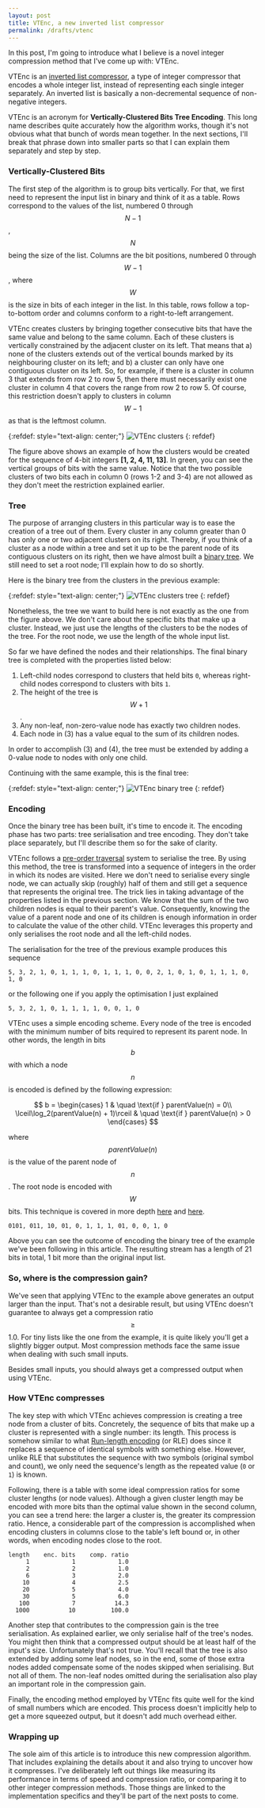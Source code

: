 ```yaml
---
layout: post
title: VTEnc, a new inverted list compressor
permalink: /drafts/vtenc
---
```


In this post, I'm going to introduce what I believe is a novel integer compression method that I've come up with: VTEnc.

VTEnc is an [inverted list compressor](http://pages.di.unipi.it/pibiri/papers/inverted_index_compression.pdf), a type of integer compressor that encodes a whole integer list, instead of representing each single integer separately.  An inverted list is basically a non-decremental sequence of non-negative integers.

VTEnc is an acronym for **Vertically-Clustered Bits Tree Encoding**. This long name describes quite accurately how the algorithm works, though it's not obvious what that bunch of words mean together. In the next sections, I'll break that phrase down into smaller parts so that I can explain them separately and step by step.

### Vertically-Clustered Bits

The first step of the algorithm is to group bits vertically. For that, we first need to represent the input list in binary and think of it as a table. Rows correspond to the values of the list, numbered 0 through $$N-1$$, $$N$$ being the size of the list. Columns are the bit positions, numbered 0 through $$W-1$$, where $$W$$ is the size in bits of each integer in the list. In this table, rows follow a top-to-bottom order and columns conform to a right-to-left arrangement.

VTEnc creates clusters by bringing together consecutive bits that have the same value and belong to the same column. Each of these clusters is vertically constrained by the adjacent cluster on its left. That means that a) none of the clusters extends out of the vertical bounds marked by its neighbouring cluster on its left; and b) a cluster can only have one contiguous cluster on its left. So, for example, if there is a cluster in column 3 that extends from row 2 to row 5, then there must necessarily exist one cluster in column 4 that covers the range from row 2 to row 5. Of course, this restriction doesn't apply to clusters in column $$W-1$$ as that is the leftmost column.

{:refdef: style="text-align: center;"}
![VTEnc clusters](/img/vtenc-clusters.png)
{: refdef}

The figure above shows an example of how the clusters would be created for the sequence of 4-bit integers **[1, 2, 4, 11, 13]**. In green, you can see the vertical groups of bits with the same value. Notice that the two possible clusters of two bits each in column 0 (rows 1-2 and 3-4) are not allowed as they don't meet the restriction explained earlier.

### Tree

The purpose of arranging clusters in this particular way is to ease the creation of a tree out of them. Every cluster in any column greater than 0 has only one or two adjacent clusters on its right. Thereby, if you think of a cluster as a node within a tree and set it up to be the parent node of its contiguous clusters on its right, then we have almost built a [binary tree](https://en.wikipedia.org/wiki/Binary_tree). We still need to set a root node; I'll explain how to do so shortly.

Here is the binary tree from the clusters in the previous example:

{:refdef: style="text-align: center;"}
![VTEnc clusters tree](/img/vtenc-clusters-tree.png)
{: refdef}

Nonetheless, the tree we want to build here is not exactly as the one from the figure above. We don't care about the specific bits that make up a cluster. Instead, we just use the lengths of the clusters to be the nodes of the tree. For the root node, we use the length of the whole input list.

So far we have defined the nodes and their relationships. The final binary tree is completed with the properties listed below:

1. Left-child nodes correspond to clusters that held bits `0`, whereas right-child nodes correspond to clusters with bits `1`.
2. The height of the tree is $$W+1$$.
3. Any non-leaf, non-zero-value node has exactly two children nodes.
4. Each node in (3) has a value equal to the sum of its children nodes.

In order to accomplish (3) and (4), the tree must be extended by adding a 0-value node to nodes with only one child.

Continuing with the same example, this is the final tree:

{:refdef: style="text-align: center;"}
![VTEnc binary tree](/img/vtenc-binary-tree.png)
{: refdef}

### Encoding

Once the binary tree has been built, it's time to encode it. The encoding phase has two parts: tree serialisation and tree encoding. They don't take place separately, but I'll describe them so for the sake of clarity.

VTEnc follows a [pre-order traversal](https://en.wikipedia.org/wiki/Tree_traversal) system to serialise the tree. By using this method, the tree is transformed into a sequence of integers in the order in which its nodes are visited. Here we don't need to serialise every single node, we can actually skip (roughly) half of them and still get a sequence that represents the original tree. The trick lies in taking advantage of the properties listed in the previous section. We know that the sum of the two children nodes is equal to their parent's value. Consequently, knowing the value of a parent node and one of its children is enough information in order to calculate the value of the other child. VTEnc leverages this property and only serialises the root node and all the left-child nodes.

The serialisation for the tree of the previous example produces this sequence

`5, 3, 2, 1, 0, 1, 1, 1, 0, 1, 1, 1, 0, 0, 2, 1, 0, 1, 0, 1, 1, 1, 0, 1, 0`

or the following one if you apply the optimisation I just explained

`5, 3, 2, 1, 0, 1, 1, 1, 1, 0, 0, 1, 0`

VTEnc uses a simple encoding scheme. Every node of the tree is encoded with the minimum number of bits required to represent its parent node. In other words, the length in bits $$b$$ with which a node $$n$$ is encoded is defined by the following expression:

$$
b =
\begin{cases}
  1                                      & \quad \text{if } parentValue(n) = 0\\
  \lceil\log_2(parentValue(n) + 1)\rceil & \quad \text{if } parentValue(n) > 0
\end{cases}
$$

where $$parentValue(n)$$ is the value of the parent node of $$n$$. The root node is encoded with $$W$$ bits. This technique is covered in more depth [here](https://vteromero.github.io/2018/10/06/simple-integer-list-compression.html) and [here](https://vteromero.github.io/2019/03/23/benchmarking-simple-integer-list-compression.html).

`0101, 011, 10, 01, 0, 1, 1, 1, 01, 0, 0, 1, 0`

Above you can see the outcome of encoding the binary tree of the example we've been following in this article. The resulting stream has a length of 21 bits in total, 1 bit more than the original input list.

### So, where is the compression gain?

We've seen that applying VTEnc to the example above generates an output larger than the input. That's not a desirable result, but using VTEnc doesn't guarantee to always get a compression ratio $$\geq$$ 1.0. For tiny lists like the one from the example, it is quite likely you'll get a slightly bigger output. Most compression methods face the same issue when dealing with such small inputs.

Besides small inputs, you should always get a compressed output when using VTEnc.

### How VTEnc compresses

The key step with which VTEnc achieves compression is creating a tree node from a cluster of bits. Concretely, the sequence of bits that make up a cluster is represented with a single number: its length. This process is somehow similar to what [Run-length encoding](https://en.wikipedia.org/wiki/Run-length_encoding) (or RLE) does since it replaces a sequence of identical symbols with something else. However, unlike RLE that substitutes the sequence with two symbols (original symbol and count), we only need the sequence's length as the repeated value (`0` or `1`) is known.

Following, there is a table with some ideal compression ratios for some cluster lengths (or node values). Although a given cluster length may be encoded with more bits than the optimal value shown in the second column, you can see a trend here: the larger a cluster is, the greater its compression ratio. Hence, a considerable part of the compression is accomplished when encoding clusters in columns close to the table's left bound or, in other words, when encoding nodes close to the root.

```
length    enc. bits    comp. ratio
     1            1            1.0
     2            2            1.0
     6            3            2.0
    10            4            2.5
    20            5            4.0
    30            5            6.0
   100            7           14.3
  1000           10          100.0
```

Another step that contributes to the compression gain is the tree serialisation. As explained earlier, we only serialise half of the tree's nodes. You might then think that a compressed output should be at least half of the input's size. Unfortunately that's not true. You'll recall that the tree is also extended by adding some leaf nodes, so in the end, some of those extra nodes added compensate some of the nodes skipped when serialising. But not all of them. The non-leaf nodes omitted during the serialisation also play an important role in the compression gain.

Finally, the encoding method employed by VTEnc fits quite well for the kind of small numbers which are encoded. This process doesn't implicitly help to get a more squeezed output, but it doesn't add much overhead either.

### Wrapping up

The sole aim of this article is to introduce this new compression algorithm. That includes explaining the details about it and also trying to uncover how it compresses. I've deliberately left out things like measuring its performance in terms of speed and compression ratio, or comparing it to other integer compression methods. Those things are linked to the implementation specifics and they'll be part of the next posts to come.
